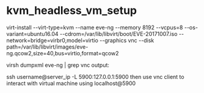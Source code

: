 # kvm_headless_vm_setup

virt-install --virt-type=kvm --name eve-ng --memory 8192 --vcpus=8 --os-variant=ubuntu16.04 --cdrom=/var/lib/libvirt/boot/EVE-20171007.iso --network=bridge=virbr0,model=virtio --graphics vnc --disk path=/var/lib/libvirt/images/eve-ng.qcow2,size=40,bus=virtio,format=qcow2

virsh dumpxml eve-ng | grep vnc
  output: <graphics type='vnc' port='5900' autoport='yes' listen='127.0.0.1'>

ssh username@server_ip -L 5900:127.0.0.1:5900
  then use vnc client to interact with virtual machine using localhost@5900

